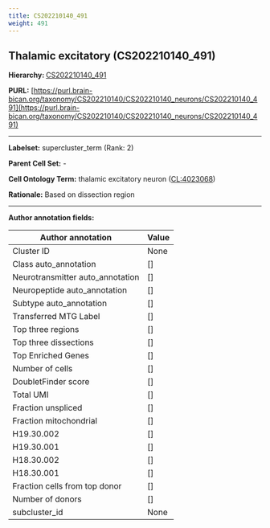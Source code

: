 ```yaml
---
title: CS202210140_491
weight: 491
---
```

## Thalamic excitatory (CS202210140_491)
<b>Hierarchy: </b>
[CS202210140_491](../CS202210140_491)

**PURL:** [https://purl.brain-bican.org/taxonomy/CS202210140/CS202210140_neurons/CS202210140_491](https://purl.brain-bican.org/taxonomy/CS202210140/CS202210140_neurons/CS202210140_491)

---


**Labelset:** supercluster_term (Rank: 2)

**Parent Cell Set:** -



**Cell Ontology Term:**  thalamic excitatory neuron ([CL:4023068](https://www.ebi.ac.uk/ols/ontologies/cl/terms?obo_id=CL:4023068)) 

**Rationale:** Based on dissection region 

[MARKER GENES.]: #


---

[TRANSFERRED ANNOTATIONS.]: #


[AUTHOR ANNOTATION FIELDS.]: #


**Author annotation fields:**

| Author annotation | Value |
|-------------------|-------|
|Cluster ID|None|
|Class auto_annotation|[]|
|Neurotransmitter auto_annotation|[]|
|Neuropeptide auto_annotation|[]|
|Subtype auto_annotation|[]|
|Transferred MTG Label|[]|
|Top three regions|[]|
|Top three dissections|[]|
|Top Enriched Genes|[]|
|Number of cells|[]|
|DoubletFinder score|[]|
|Total UMI|[]|
|Fraction unspliced|[]|
|Fraction mitochondrial|[]|
|H19.30.002|[]|
|H19.30.001|[]|
|H18.30.002|[]|
|H18.30.001|[]|
|Fraction cells from top donor|[]|
|Number of donors|[]|
|subcluster_id|None|
